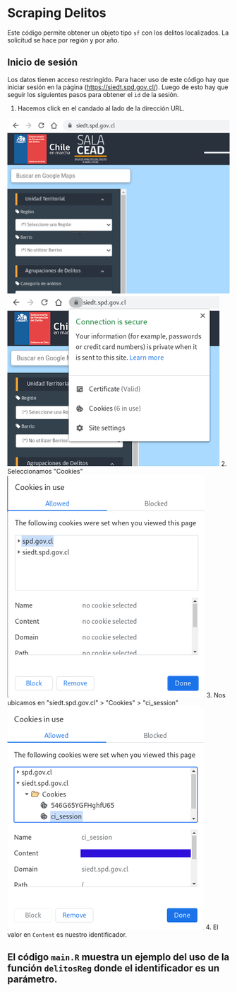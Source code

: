# Scraping Delitos

Este código permite obtener un objeto tipo `sf` con los delitos localizados. La solicitud se hace por región y por año.

## Inicio de sesión

Los datos tienen acceso restringido. Para hacer uso de este código hay que iniciar sesión en la página (https://siedt.spd.gov.cl/). Luego de esto hay que seguír los siguientes pasos para obtener el `id` de la sesión.

1. Hacemos click en el candado al lado de la dirección URL.

![](Readme_img/home.png)
![](Readme_img/1.png)
2. Seleccionamos "Cookies"
![](Readme_img/2.png)
3. Nos ubicamos en "siedt.spd.gov.cl" > "Cookies" > "ci_session"
![](Readme_img/3.png)
4. El valor en `Content` es nuestro identificador.

## El código `main.R` muestra un ejemplo del uso de la función `delitosReg` donde el identificador es un parámetro.
